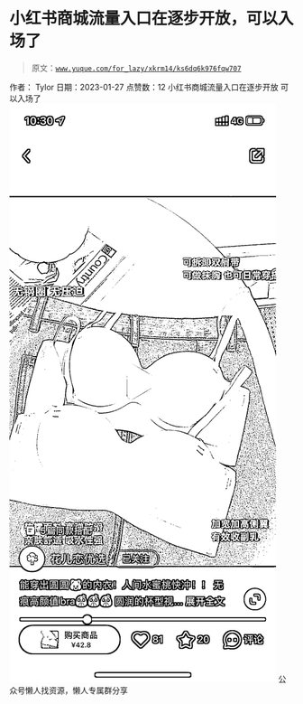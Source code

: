 # 小红书商城流量入口在逐步开放，可以入场了

> 原文：[`www.yuque.com/for_lazy/xkrm14/ks6dq6k976fqw707`](https://www.yuque.com/for_lazy/xkrm14/ks6dq6k976fqw707)

<ne-p id="u6c14cbcb" data-lake-id="u6c14cbcb"><ne-text id="ub1aeb0fb">作者： Tylor</ne-text></ne-p> <ne-p id="u49cf6b9d" data-lake-id="u49cf6b9d"><ne-text id="u5f711d51">日期：2023-01-27</ne-text></ne-p> <ne-p id="u5d47579b" data-lake-id="u5d47579b"><ne-text id="u531a8ff0">点赞数：</ne-text><ne-text id="u363f2184" ne-bold="true">12</ne-text></ne-p> <ne-hole id="u2854ce80" data-lake-id="u2854ce80"><ne-card data-card-name="hr" data-card-type="block" id="MggJb" data-event-boundary="card"><ne-p id="ud10f649c" data-lake-id="ud10f649c"><ne-text id="uef018cad">小红书商城流量入口在逐步开放 可以入场了</ne-text></ne-p> <ne-p id="uba25bf92" data-lake-id="uba25bf92"><ne-card data-card-name="image" data-card-type="inline" id="pgiyq" data-event-boundary="card">![](img/06e6114b46ab4797692bbaab047dfa3f.png)</ne-card></ne-p> <ne-hole id="udd5449b4" data-lake-id="udd5449b4"><ne-card data-card-name="hr" data-card-type="block" id="iYNAf" data-event-boundary="card"><ne-p id="u3f0a4ebc" data-lake-id="u3f0a4ebc"><ne-text id="ub0e0f14d">公众号懒人找资源，懒人专属群分享</ne-text></ne-p></ne-card></ne-hole></ne-card></ne-hole>